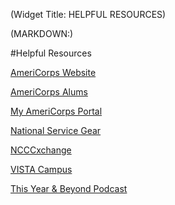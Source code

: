 (Widget Title: 
       HELPFUL RESOURCES)


(MARKDOWN:)


#Helpful Resources

[AmeriCorps Website](https://www.nationalservice.gov/americorps)

[AmeriCorps Alums](https://www.americorpsalums.org)

[My AmeriCorps Portal](https://my.americorps.gov/)

[National Service Gear](https://americorps.nationalservicegear.org/)

[NCCCxchange](http://corpsxchange.ning.com/)

[VISTA Campus](https://www.vistacampus.gov)

[This Year & Beyond Podcast](https://www.thisyearandbeyond.com/)
